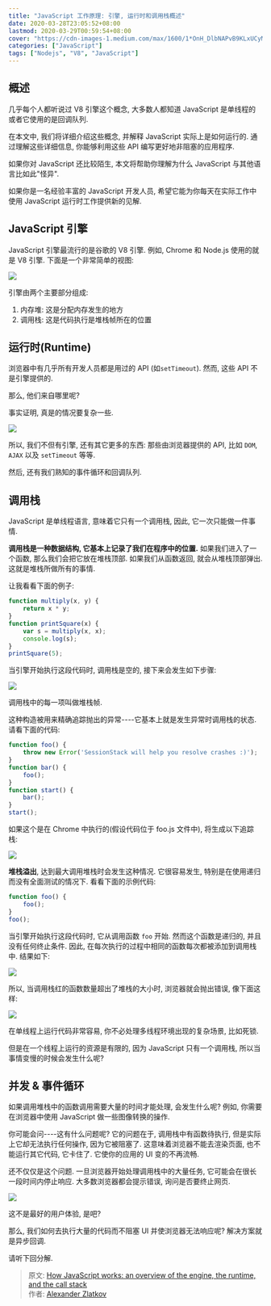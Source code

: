 ```yaml
---
title: "JavaScript 工作原理: 引擎, 运行时和调用栈概述"
date: 2020-03-28T23:05:52+08:00
lastmod: 2020-03-29T00:59:54+08:00
cover: "https://cdn-images-1.medium.com/max/1600/1*OnH_DlbNAPvB9KLxUCyMsA.png"
categories: ["JavaScript"]
tags: ["Nodejs", "V8", "JavaScript"]
---
```



## 概述

几乎每个人都听说过 V8 引擎这个概念, 大多数人都知道 JavaScript 是单线程的或者它使用的是回调队列.

在本文中, 我们将详细介绍这些概念, 并解释 JavaScript 实际上是如何运行的. 通过理解这些详细信息, 你能够利用这些 API 编写更好地非阻塞的应用程序.


如果你对 JavaScript 还比较陌生, 本文将帮助你理解为什么 JavaScript 与其他语言比如此"怪异".

如果你是一名经验丰富的 JavaScript 开发人员, 希望它能为你每天在实际工作中使用 JavaScript 运行时工作提供新的见解.


## JavaScript 引擎

JavaScript 引擎最流行的是谷歌的 V8 引擎. 例如, Chrome 和 Node.js 使用的就是 V8 引擎. 下面是一个非常简单的视图:

![](https://cdn-images-1.medium.com/max/1600/1*OnH_DlbNAPvB9KLxUCyMsA.png)

引擎由两个主要部分组成:
1. 内存堆: 这是分配内存发生的地方
2. 调用栈: 这是代码执行是堆栈帧所在的位置

## 运行时(Runtime)

浏览器中有几乎所有开发人员都是用过的 API (如`setTimeout`). 然而, 这些 API 不是引擎提供的.

那么, 他们来自哪里呢?

事实证明, 真是的情况要复杂一些.

![](https://cdn-images-1.medium.com/max/1600/1*4lHHyfEhVB0LnQ3HlhSs8g.png)

所以, 我们不但有引擎, 还有其它更多的东西: 那些由浏览器提供的 API, 比如 `DOM`, `AJAX` 以及 `setTimeout` 等等.

然后, 还有我们熟知的事件循环和回调队列.

## 调用栈

JavaScript 是单线程语言, 意味着它只有一个调用栈, 因此, 它一次只能做一件事情.

**调用栈是一种数据结构, 它基本上记录了我们在程序中的位置.** 如果我们进入了一个函数, 那么我们会把它放在堆栈顶部. 如果我们从函数返回, 就会从堆栈顶部弹出. 这就是堆栈所做所有的事情.

让我看看下面的例子:

```js
function multiply(x, y) {
    return x * y;
}
function printSquare(x) {
    var s = multiply(x, x);
    console.log(s);
}
printSquare(5);
```

当引擎开始执行这段代码时, 调用栈是空的, 接下来会发生如下步骤:

![](https://cdn-images-1.medium.com/max/1600/1*Yp1KOt_UJ47HChmS9y7KXw.png)

调用栈中的每一项叫做堆栈帧.

这种构造被用来精确追踪抛出的异常----它基本上就是发生异常时调用栈的状态. 请看下面的代码:

```js
function foo() {
    throw new Error('SessionStack will help you resolve crashes :)');
}
function bar() {
    foo();
}
function start() {
    bar();
}
start();
```

如果这个是在 Chrome 中执行的(假设代码位于 foo.js 文件中), 将生成以下追踪栈:

![](https://cdn-images-1.medium.com/max/1600/1*T-W_ihvl-9rG4dn18kP3Qw.png)

**堆栈溢出**, 达到最大调用堆栈时会发生这种情况. 它很容易发生, 特别是在使用递归而没有全面测试的情况下. 看看下面的示例代码:

```js
function foo() {
    foo();
}
foo();
```

当引擎开始执行这段代码时, 它从调用函数 `foo` 开始. 然而这个函数是递归的, 并且没有任何终止条件. 因此, 在每次执行的过程中相同的函数每次都被添加到调用栈中. 结果如下:

![](https://cdn-images-1.medium.com/max/1600/1*AycFMDy9tlDmNoc5LXd9-g.png)

所以, 当调用栈红的函数数量超出了堆栈的大小时, 浏览器就会抛出错误, 像下面这样:

![](https://cdn-images-1.medium.com/max/1600/1*e0nEd59RPKz9coyY8FX-uw.png)

在单线程上运行代码非常容易, 你不必处理多线程环境出现的复杂场景, 比如死锁.

但是在一个线程上运行的资源是有限的, 因为 JavaScript 只有一个调用栈, 所以当事情变慢的时候会发生什么呢?

## 并发 & 事件循环

如果调用堆栈中的函数调用需要大量的时间才能处理, 会发生什么呢? 例如, 你需要在浏览器中使用 JavaScript 做一些图像转换的操作.

你可能会问----这有什么问题呢? 它的问题在于, 调用栈中有函数待执行, 但是实际上它却无法执行任何操作, 因为它被阻塞了. 这意味着浏览器不能去渲染页面, 也不能运行其它代码, 它卡住了. 它使你的应用的 UI 变的不再流畅.

还不仅仅是这个问题. 一旦浏览器开始处理调用栈中的大量任务, 它可能会在很长一段时间内停止响应. 大多数浏览器都会提示错误, 询问是否要终止网页.

![](https://cdn-images-1.medium.com/max/1600/1*WlMXK3rs_scqKTRV41au7g.jpeg)

这不是最好的用户体验, 是吧?

那么, 我们如何去执行大量的代码而不阻塞 UI 并使浏览器无法响应呢? 解决方案就是异步回调.

请听下回分解.

> 原文: [How JavaScript works: an overview of the engine, the runtime, and the call stack](https://blog.sessionstack.com/how-does-javascript-actually-work-part-1-b0bacc073cf)    
> 作者: [Alexander Zlatkov](https://blog.sessionstack.com/@zlatkov)

